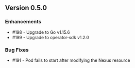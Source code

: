 ## Version 0.5.0

### Enhancements
- #198 - Upgrade to Go v1.15.6
- #199 - Upgrade to operator-sdk v1.2.0

### Bug Fixes
- #191 - Pod fails to start after modifying the Nexus resource
